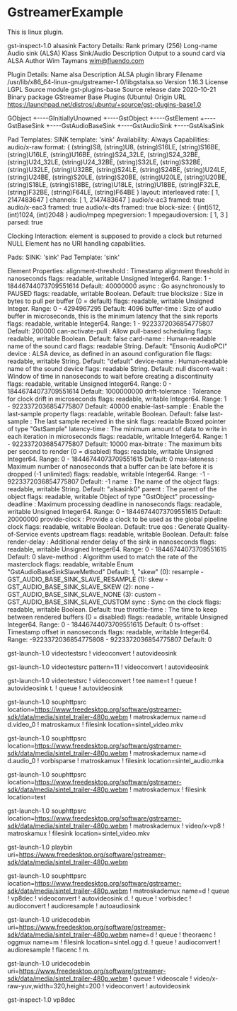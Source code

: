 # GstreamerExample

This is linux plugin.

gst-inspect-1.0 alsasink
Factory Details:
Rank                     primary (256)
Long-name                Audio sink (ALSA)
Klass                    Sink/Audio
Description              Output to a sound card via ALSA
Author                   Wim Taymans <wim@fluendo.com>

Plugin Details:
Name                     alsa
Description              ALSA plugin library
Filename                 /usr/lib/x86_64-linux-gnu/gstreamer-1.0/libgstalsa.so
Version                  1.16.3
License                  LGPL
Source module            gst-plugins-base
Source release date      2020-10-21
Binary package           GStreamer Base Plugins (Ubuntu)
Origin URL               https://launchpad.net/distros/ubuntu/+source/gst-plugins-base1.0

GObject
+----GInitiallyUnowned
+----GstObject
+----GstElement
+----GstBaseSink
+----GstAudioBaseSink
+----GstAudioSink
+----GstAlsaSink

Pad Templates:
SINK template: 'sink'
Availability: Always
Capabilities:
audio/x-raw
format: { (string)S8, (string)U8, (string)S16LE, (string)S16BE, (string)U16LE, (string)U16BE, (string)S24_32LE, (string)S24_32BE, (string)U24_32LE, (string)U24_32BE, (string)S32LE, (string)S32BE, (string)U32LE, (string)U32BE, (string)S24LE, (string)S24BE, (string)U24LE, (string)U24BE, (string)S20LE, (string)S20BE, (string)U20LE, (string)U20BE, (string)S18LE, (string)S18BE, (string)U18LE, (string)U18BE, (string)F32LE, (string)F32BE, (string)F64LE, (string)F64BE }
layout: interleaved
rate: [ 1, 2147483647 ]
channels: [ 1, 2147483647 ]
audio/x-ac3
framed: true
audio/x-eac3
framed: true
audio/x-dts
framed: true
block-size: { (int)512, (int)1024, (int)2048 }
audio/mpeg
mpegversion: 1
mpegaudioversion: [ 1, 3 ]
parsed: true

Clocking Interaction:
element is supposed to provide a clock but returned NULL
Element has no URI handling capabilities.

Pads:
SINK: 'sink'
Pad Template: 'sink'

Element Properties:
alignment-threshold : Timestamp alignment threshold in nanoseconds
flags: readable, writable
Unsigned Integer64. Range: 1 - 18446744073709551614 Default: 40000000
async               : Go asynchronously to PAUSED
flags: readable, writable
Boolean. Default: true
blocksize           : Size in bytes to pull per buffer (0 = default)
flags: readable, writable
Unsigned Integer. Range: 0 - 4294967295 Default: 4096
buffer-time         : Size of audio buffer in microseconds, this is the minimum latency that the sink reports
flags: readable, writable
Integer64. Range: 1 - 9223372036854775807 Default: 200000
can-activate-pull   : Allow pull-based scheduling
flags: readable, writable
Boolean. Default: false
card-name           : Human-readable name of the sound card
flags: readable
String. Default: "Ensoniq AudioPCI"
device              : ALSA device, as defined in an asound configuration file
flags: readable, writable
String. Default: "default"
device-name         : Human-readable name of the sound device
flags: readable
String. Default: null
discont-wait        : Window of time in nanoseconds to wait before creating a discontinuity
flags: readable, writable
Unsigned Integer64. Range: 0 - 18446744073709551614 Default: 1000000000
drift-tolerance     : Tolerance for clock drift in microseconds
flags: readable, writable
Integer64. Range: 1 - 9223372036854775807 Default: 40000
enable-last-sample  : Enable the last-sample property
flags: readable, writable
Boolean. Default: false
last-sample         : The last sample received in the sink
flags: readable
Boxed pointer of type "GstSample"
latency-time        : The minimum amount of data to write in each iteration in microseconds
flags: readable, writable
Integer64. Range: 1 - 9223372036854775807 Default: 10000
max-bitrate         : The maximum bits per second to render (0 = disabled)
flags: readable, writable
Unsigned Integer64. Range: 0 - 18446744073709551615 Default: 0
max-lateness        : Maximum number of nanoseconds that a buffer can be late before it is dropped (-1 unlimited)
flags: readable, writable
Integer64. Range: -1 - 9223372036854775807 Default: -1
name                : The name of the object
flags: readable, writable
String. Default: "alsasink0"
parent              : The parent of the object
flags: readable, writable
Object of type "GstObject"
processing-deadline : Maximum processing deadline in nanoseconds
flags: readable, writable
Unsigned Integer64. Range: 0 - 18446744073709551615 Default: 20000000
provide-clock       : Provide a clock to be used as the global pipeline clock
flags: readable, writable
Boolean. Default: true
qos                 : Generate Quality-of-Service events upstream
flags: readable, writable
Boolean. Default: false
render-delay        : Additional render delay of the sink in nanoseconds
flags: readable, writable
Unsigned Integer64. Range: 0 - 18446744073709551615 Default: 0
slave-method        : Algorithm used to match the rate of the masterclock
flags: readable, writable
Enum "GstAudioBaseSinkSlaveMethod" Default: 1, "skew"
(0): resample         - GST_AUDIO_BASE_SINK_SLAVE_RESAMPLE
(1): skew             - GST_AUDIO_BASE_SINK_SLAVE_SKEW
(2): none             - GST_AUDIO_BASE_SINK_SLAVE_NONE
(3): custom           - GST_AUDIO_BASE_SINK_SLAVE_CUSTOM
sync                : Sync on the clock
flags: readable, writable
Boolean. Default: true
throttle-time       : The time to keep between rendered buffers (0 = disabled)
flags: readable, writable
Unsigned Integer64. Range: 0 - 18446744073709551615 Default: 0
ts-offset           : Timestamp offset in nanoseconds
flags: readable, writable
Integer64. Range: -9223372036854775808 - 9223372036854775807 Default: 0 




gst-launch-1.0 videotestsrc ! videoconvert ! autovideosink

gst-launch-1.0 videotestsrc pattern=11 ! videoconvert ! autovideosink

gst-launch-1.0 videotestsrc ! videoconvert ! tee name=t ! queue ! autovideosink t. ! queue ! autovideosink

gst-launch-1.0 souphttpsrc location=https://www.freedesktop.org/software/gstreamer-sdk/data/media/sintel_trailer-480p.webm ! matroskademux name=d d.video_0 ! matroskamux ! filesink location=sintel_video.mkv

gst-launch-1.0 souphttpsrc location=https://www.freedesktop.org/software/gstreamer-sdk/data/media/sintel_trailer-480p.webm ! matroskademux name=d d.audio_0 ! vorbisparse ! matroskamux ! filesink location=sintel_audio.mka

gst-launch-1.0 souphttpsrc location=https://www.freedesktop.org/software/gstreamer-sdk/data/media/sintel_trailer-480p.webm ! matroskademux ! filesink location=test

gst-launch-1.0 souphttpsrc location=https://www.freedesktop.org/software/gstreamer-sdk/data/media/sintel_trailer-480p.webm ! matroskademux ! video/x-vp8 ! matroskamux ! filesink location=sintel_video.mkv

gst-launch-1.0 playbin uri=https://www.freedesktop.org/software/gstreamer-sdk/data/media/sintel_trailer-480p.webm

gst-launch-1.0 souphttpsrc location=https://www.freedesktop.org/software/gstreamer-sdk/data/media/sintel_trailer-480p.webm ! matroskademux name=d ! queue ! vp8dec ! videoconvert ! autovideosink d. ! queue ! vorbisdec ! audioconvert ! audioresample ! autoaudiosink

gst-launch-1.0 uridecodebin uri=https://www.freedesktop.org/software/gstreamer-sdk/data/media/sintel_trailer-480p.webm name=d ! queue ! theoraenc ! oggmux name=m ! filesink location=sintel.ogg d. ! queue ! audioconvert ! audioresample ! flacenc ! m.

gst-launch-1.0 uridecodebin uri=https://www.freedesktop.org/software/gstreamer-sdk/data/media/sintel_trailer-480p.webm ! queue ! videoscale ! video/x-raw-yuv,width=320,height=200 ! videoconvert ! autovideosink

gst-inspect-1.0 vp8dec












